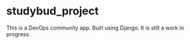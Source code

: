 # studybud_project
This is a DevOps community app.
Built using Django. 
It is still a work in progress.

